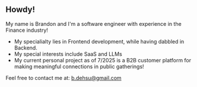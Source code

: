## Howdy!

My name is Brandon and I'm a software engineer with experience in the Finance industry!

- My specialialty lies in Frontend development, while having dabbled in Backend.
- My special interests include SaaS and LLMs
- My current personal project as of 7/2025 is a B2B customer platform for making meaningful connections in public gatherings!

Feel free to contact me at: b.dehsu@gmail.com  
